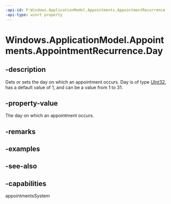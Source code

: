 ```yaml
---
-api-id: P:Windows.ApplicationModel.Appointments.AppointmentRecurrence.Day
-api-type: winrt property
---
```


<!-- Property syntax
public uint Day { get;  set; }
-->

# Windows.ApplicationModel.Appointments.AppointmentRecurrence.Day

## -description
Gets or sets the day on which an appointment occurs. Day is of type [UInt32](https://msdn.microsoft.com/library/system.uint32.aspx), has a default value of 1, and can be a value from 1 to 31.

## -property-value
The day on which an appointment occurs.

## -remarks

## -examples

## -see-also

## -capabilities
appointmentsSystem
